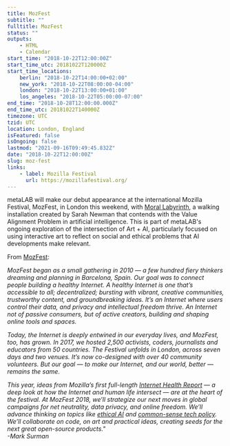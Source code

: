 ```yaml
---
title: MozFest
subtitle: ""
fulltitle: MozFest
status: ""
outputs:
    - HTML
    - Calendar
start_time: "2018-10-22T12:00:00Z"
start_time_utc: 20181022T120000Z
start_time_locations:
    berlin: "2018-10-22T14:00:00+02:00"
    new_york: "2018-10-22T08:00:00-04:00"
    london: "2018-10-22T13:00:00+01:00"
    los_angeles: "2018-10-22T05:00:00-07:00"
end_time: "2018-10-28T12:00:00.000Z"
end_time_utc: 20181022T140000Z
timezone: UTC
tzid: UTC
location: London, England
isFeatured: false
isOngoing: false
lastmod: "2021-09-16T09:49:45.832Z"
date: "2018-10-22T12:00:00Z"
slug: moz-fest
links:
    - label: Mozilla Festival
      url: https://mozillafestival.org/
---
```

metaLAB will make our debut appearance at the international Mozilla Festival, MozFest, in London this weekend, with [Moral Labyrinth](../morallabyrinth), a walking installation created by Sarah Newman that contends with the Value Alignment Problem in artificial intelligence. This is part of metaLAB's ongoing exploration of the intersection of Art + AI, particularly focused on using interactive art to reflect on social and ethical problems that AI developments make relevant.

From [MozFest](https://mozillafestival.org/about):<br />

*MozFest began as a small gathering in 2010 — a few hundred fiery thinkers dreaming and planning in Barcelona, Spain. Our goal was to connect people building a healthy Internet.
A healthy Internet is one that’s accessible to all; decentralized; bursting with vibrant, creative communities, trustworthy content, and groundbreaking ideas. It’s an Internet where users control their data, and privacy and intellectual freedom thrive. An Internet not of passive consumers, but of active creators, building and shaping online tools and spaces.*

*Today, the Internet is deeply entwined in our everyday lives, and MozFest, too, has grown. In 2017, we hosted 2,500 activists, coders, journalists and educators from 50 countries. The Festival unfolds in London, across seven days and two venues. It’s now co-designed with over 40 community volunteers. But our goal — to make our Internet, and our world, better — remains the same.*

*This year, ideas from Mozilla’s first full-length [Internet Health Report](https://internethealthreport.org/2018/) — a deep look at how the Internet and human life intersect — are at the heart of the festival. At MozFest 2018, we’ll strategize our next moves in global campaigns for net neutrality, data privacy, and online freedom. We’ll advance thinking on topics like [ethical AI](https://internethealthreport.org/2018/intelligent-machines-arent-always-right/) and [common-sense tech policy](https://internethealthreport.org/2018/germanys-hate-speech-law-makes-global-waves/). We’ll collaborate on code, on art and practical ideas, creating seeds for the next great open-source products."* <br />
*-Mark Surman*